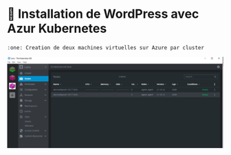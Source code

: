 # :rainbow: Installation de WordPress avec Azur Kubernetes

```
:one: Creation de deux machines virtuelles sur Azure par cluster

```
![image](wp1.PNG)
